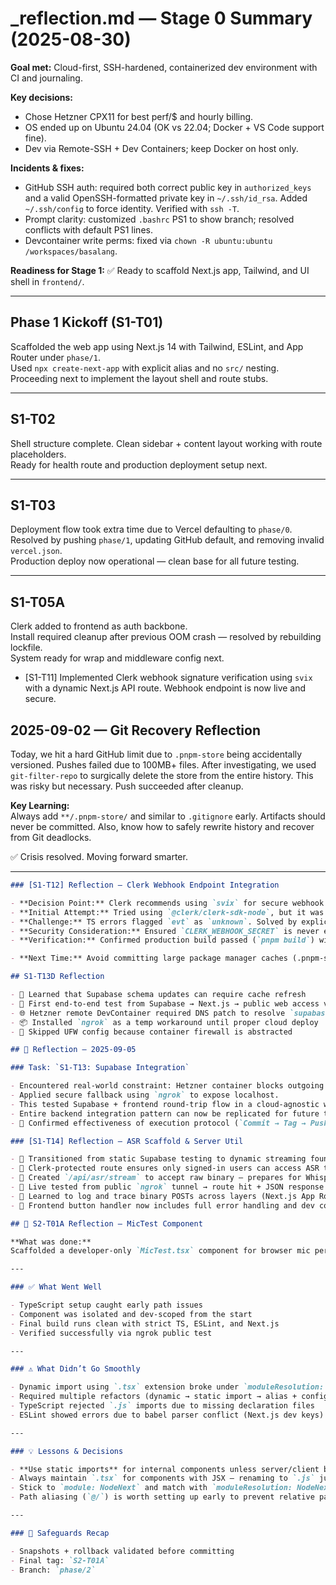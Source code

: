# _reflection.md — Stage 0 Summary (2025-08-30)

**Goal met:** Cloud-first, SSH-hardened, containerized dev environment with CI and journaling.

**Key decisions:**
- Chose Hetzner CPX11 for best perf/$ and hourly billing.
- OS ended up on Ubuntu 24.04 (OK vs 22.04; Docker + VS Code support fine).
- Dev via Remote-SSH + Dev Containers; keep Docker on host only.

**Incidents & fixes:**
- GitHub SSH auth: required both correct public key in `authorized_keys` and a valid OpenSSH-formatted private key in `~/.ssh/id_rsa`. Added `~/.ssh/config` to force identity. Verified with `ssh -T`.
- Prompt clarity: customized `.bashrc` PS1 to show branch; resolved conflicts with default PS1 lines.
- Devcontainer write perms: fixed via `chown -R ubuntu:ubuntu /workspaces/basalang`.

**Readiness for Stage 1:** ✅ Ready to scaffold Next.js app, Tailwind, and UI shell in `frontend/`.


---

## Phase 1 Kickoff (S1-T01)

Scaffolded the web app using Next.js 14 with Tailwind, ESLint, and App Router under `phase/1`.  
Used `npx create-next-app` with explicit alias and no `src/` nesting.  
Proceeding next to implement the layout shell and route stubs.


---

## S1-T02

Shell structure complete. Clean sidebar + content layout working with route placeholders.  
Ready for health route and production deployment setup next.


---

## S1-T03

Deployment flow took extra time due to Vercel defaulting to `phase/0`.  
Resolved by pushing `phase/1`, updating GitHub default, and removing invalid `vercel.json`.  
Production deploy now operational — clean base for all future testing.


---

## S1-T05A

Clerk added to frontend as auth backbone.  
Install required cleanup after previous OOM crash — resolved by rebuilding lockfile.  
System ready for <ClerkProvider> wrap and middleware config next.

- [S1-T11] Implemented Clerk webhook signature verification using `svix` with a dynamic Next.js API route. Webhook endpoint is now live and secure.

## 2025-09-02 — Git Recovery Reflection

Today, we hit a hard GitHub limit due to `.pnpm-store` being accidentally versioned. Pushes failed due to 100MB+ files. After investigating, we used `git-filter-repo` to surgically delete the store from the entire history. This was risky but necessary. Push succeeded after cleanup.

**Key Learning:**  
Always add `**/.pnpm-store/` and similar to `.gitignore` early. Artifacts should never be committed. Also, know how to safely rewrite history and recover from Git deadlocks.

✅ Crisis resolved. Moving forward smarter.


---

```md
### [S1-T12] Reflection — Clerk Webhook Endpoint Integration

- **Decision Point:** Clerk recommends using `svix` for secure webhook verification.
- **Initial Attempt:** Tried using `@clerk/clerk-sdk-node`, but it was deprecated. Adjusted approach by switching to `svix`.
- **Challenge:** TS errors flagged `evt` as `unknown`. Solved by explicitly asserting `evt` as `Record<string, any>`, since no event typing exists from Clerk.
- **Security Consideration:** Ensured `CLERK_WEBHOOK_SECRET` is never exposed and used only server-side.
- **Verification:** Confirmed production build passed (`pnpm build`) with webhook route `λ /api/webhooks/clerk`.

- **Next Time:** Avoid committing large package manager caches (.pnpm-store) that can exceed GitHub file limits.

## S1-T13D Reflection

- 🧠 Learned that Supabase schema updates can require cache refresh
- 🧪 First end-to-end test from Supabase → Next.js → public web access via ngrok
- 🌐 Hetzner remote DevContainer required DNS patch to resolve `supabase.co`
- 📦 Installed `ngrok` as a temp workaround until proper cloud deploy
- 🚧 Skipped UFW config because container firewall is abstracted

## 🧠 Reflection — 2025-09-05

### Task: `S1-T13: Supabase Integration`

- Encountered real-world constraint: Hetzner container blocks outgoing DNS to Supabase.
- Applied secure fallback using `ngrok` to expose localhost.
- This tested Supabase + frontend round-trip flow in a cloud-agnostic way.
- Entire backend integration pattern can now be replicated for future tables.
- 🔁 Confirmed effectiveness of execution protocol (`Commit → Tag → Push → Journal → Reflect`).

### [S1-T14] Reflection — ASR Scaffold & Server Util

- 👣 Transitioned from static Supabase testing to dynamic streaming foundation.
- 🔐 Clerk-protected route ensures only signed-in users can access ASR tools.
- 🔧 Created `/api/asr/stream` to accept raw binary — prepares for Whisper/FFmpeg.
- 🔄 Live tested from public `ngrok` tunnel → route hit + JSON response verified.
- 🧪 Learned to log and trace binary POSTs across layers (Next.js App Router)
- 🧼 Frontend button handler now includes full error handling and dev console logs.

## 🔁 S2-T01A Reflection — MicTest Component

**What was done:**  
Scaffolded a developer-only `MicTest.tsx` component for browser mic permission testing. Mounted it under `/session` during development mode.

---

### ✅ What Went Well

- TypeScript setup caught early path issues
- Component was isolated and dev-scoped from the start
- Final build runs clean with strict TS, ESLint, and Next.js
- Verified successfully via ngrok public test

---

### ⚠️ What Didn’t Go Smoothly

- Dynamic import using `.tsx` extension broke under `moduleResolution: node16`
- Required multiple refactors (dynamic → static import → alias + config patch)
- TypeScript rejected `.js` imports due to missing declaration files
- ESLint showed errors due to babel parser conflict (Next.js dev keys)

---

### 💡 Lessons & Decisions

- **Use static imports** for internal components unless server/client boundary requires dynamic loading
- Always maintain `.tsx` for components with JSX — renaming to `.js` just to bypass TS is a bad trade
- Stick to `module: NodeNext` and match with `moduleResolution: NodeNext` to avoid conflicts
- Path aliasing (`@/`) is worth setting up early to prevent relative path hell

---

### 🔐 Safeguards Recap

- Snapshots + rollback validated before committing
- Final tag: `S2-T01A`  
- Branch: `phase/2`

